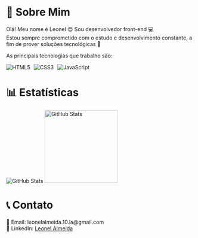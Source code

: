 <strong><h1>🚀 Sobre Mim</h1></strong>
Olá! Meu nome é Leonel 😊 Sou desenvolvedor front-end 💻
<br>
Estou sempre comprometido com o estudo e desenvolvimento constante, a fim de prover soluções tecnológicas 🧠

As principais tecnologias que trabalho são:

<div style="display: flex; flex-wrap: wrap; gap: 10px;"> <img src="https://img.shields.io/badge/HTML5-E34F26?style=for-the-badge&logo=html5&logoColor=white" alt="HTML5"> <img src="https://img.shields.io/badge/CSS3-1572B6?style=for-the-badge&logo=css3&logoColor=white" alt="CSS3"> <img src="https://img.shields.io/badge/JavaScript-F7DF1E?style=for-the-badge&logo=javascript&logoColor=black" alt="JavaScript"> <!-- Adicione mais badges conforme necessário --> </div>

<h1>📊 Estatísticas</h1>
<p>
  <img src="https://github-readme-stats.vercel.app/api?username=leonel-p-a&show_icons=true&theme=radical" alt="GitHub Stats"/>
  <img 
      alt="GitHub Stats" 
      height="195px"
      src="https://github-readme-stats.vercel.app/api/top-langs/?username=leonel-p-a&theme=tokyonight&layout=compact&custom_title=Tecnologias&langs_count=9" 
  />
</p>

<h1>📞 Contato</h1>
📧 Email: leonelalmeida.10.la@gmail.com
<br>
💼 LinkedIn: <a href= "https://www.linkedin.com/in/leonel-almeida-240228229/">Leonel Almeida</a>
